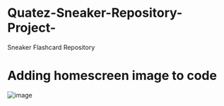 # Quatez-Sneaker-Repository-Project-
Sneaker Flashcard Repository
# Adding homescreen image to code
![image](https://github.com/user-attachments/assets/05afcbf9-bd19-43b6-b095-c685e8e3b424)
